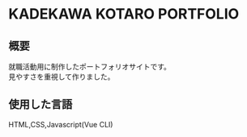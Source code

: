 # KADEKAWA KOTARO PORTFOLIO

## 概要
就職活動用に制作したポートフォリオサイトです。<br>
見やすさを重視して作りました。

## 使用した言語
HTML,CSS,Javascript(Vue CLI)

